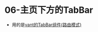 # 06-主页下方的TabBar

- 用的是[vant的TabBar组件(路由模式)](https://vant-ui.github.io/vant/#/zh-CN/tabbar#lu-you-mo-shi)